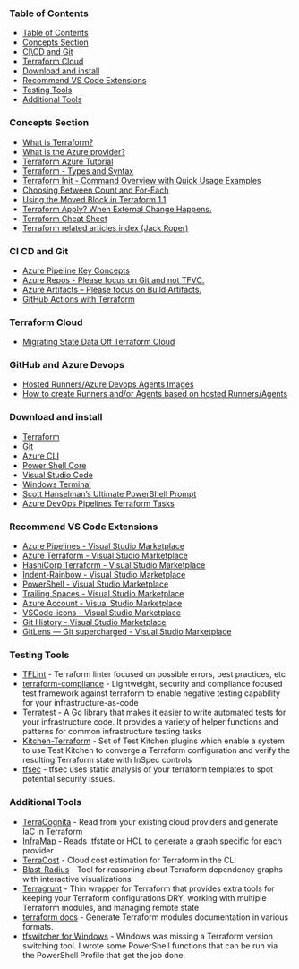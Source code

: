 ### Table of Contents
- [Table of Contents](#table-of-contents)
- [Concepts Section](#concepts-section)
- [CI\CD and Git](#ci-cd-and-git)
- [Terraform Cloud](#terraform-cloud)
- [Download and install](#download-and-install)
- [Recommend VS Code Extensions](#recommend-vs-code-extensions)
- [Testing Tools](#testing-tools)
- [Additional Tools](#additional-tools)

### Concepts Section

-	[What is Terraform?](https://www.terraform.io/intro/index.html)
-	[What is the Azure provider?](https://aka.ms/azterraform)
-	[Terraform Azure Tutorial](https://aka.ms/terraformgs)
- [Terraform - Types and Syntax](https://blog.devgenius.io/terraform-types-and-syntax-aa7b90ffff0e)
- [Terraform Init - Command Overview with Quick Usage Examples](https://faun.pub/terraform-init-command-overview-with-quick-usage-examples-752a5719c317)
- [Choosing Between Count and For-Each](https://nedinthecloud.com/2022/01/27/choosing-between-count-and-for-each/)
- [Using the Moved Block in Terraform 1.1](https://nedinthecloud.com/2021/12/14/using-the-moved-block-in-terraform-1-1/)
- [Terraform Apply? When External Change Happens.](https://nedinthecloud.com/2021/12/23/terraform-apply-when-external-change-happens/)
- [Terraform Cheat Sheet](https://itnext.io/terraform-cheat-sheet-3f7c5c55cfbc)
- [Terraform related articles index (Jack Roper)](https://jackwesleyroper.medium.com/terraform-related-articles-index-52fab8f11a0b)

### CI CD and Git
-	[Azure Pipeline Key Concepts](https://docs.microsoft.com/en-us/azure/devops/pipelines/get-started/key-pipelines-concepts?view=azure-devops)
-	[Azure Repos - Please focus on Git and not TFVC.](https://docs.microsoft.com/en-us/azure/devops/repos/get-started/what-is-repos?view=azure-devops)
-	[Azure Artifacts – Please focus on Build Artifacts.](https://docs.microsoft.com/en-us/azure/devops/pipelines/artifacts/artifacts-overview?view=azure-devops&tabs=nuget)
- [GitHub Actions with Terraform](https://nedinthecloud.com/2021/12/08/github-actions-with-terraform/)

### Terraform Cloud
- [Migrating State Data Off Terraform Cloud](https://nedinthecloud.com/2022/03/03/migrating-state-data-off-terraform-cloud/)

### GitHub and Azure Devops
- [Hosted Runners/Azure Devops Agents Images](https://github.com/actions/runner)
- [How to create Runners and/or Agents based on hosted Runners/Agents](https://github.com/actions/runner-images/blob/main/docs/create-image-and-azure-resources.md)

### Download and install

-	[Terraform](https://aka.ms/terraformnow)
-	[Git](https://aka.ms/gitnow)
-	[Azure CLI](https://aka.ms/azclinow)
-	[Power Shell Core](https://docs.microsoft.com/en-us/powershell/scripting/install/installing-powershell?view=powershell-7.1)
-	[Visual Studio Code](https://aka.ms/vscodenow)
-	[Windows Terminal](https://apps.microsoft.com/store/detail/windows-terminal/9N0DX20HK701?hl=en-us&gl=US)
- [Scott Hanselman’s Ultimate PowerShell Prompt](https://aka.ms/ultimateprompt)
- [Azure DevOps Pipelines Terraform Tasks](https://marketplace.visualstudio.com/items?itemName=charleszipp.azure-pipelines-tasks-terraform)

### Recommend VS Code Extensions
-	[Azure Pipelines - Visual Studio Marketplace](https://marketplace.visualstudio.com/items?itemName=ms-azure-devops.azure-pipelines)
-	[Azure Terraform - Visual Studio Marketplace](https://marketplace.visualstudio.com/items?itemName=ms-azuretools.vscode-azureterraform)
-	[HashiCorp Terraform - Visual Studio Marketplace](https://marketplace.visualstudio.com/items?itemName=HashiCorp.terraform)
-	[Indent-Rainbow - Visual Studio Marketplace](https://marketplace.visualstudio.com/items?itemName=oderwat.indent-rainbow)
-	[PowerShell - Visual Studio Marketplace](https://marketplace.visualstudio.com/items?itemName=ms-vscode.PowerShell)
-	[Trailing Spaces - Visual Studio Marketplace](https://marketplace.visualstudio.com/items?itemName=shardulm94.trailing-spaces)
-	[Azure Account - Visual Studio Marketplace](https://marketplace.visualstudio.com/items?itemName=ms-vscode.azure-account)
-	[VSCode-icons - Visual Studio Marketplace](https://marketplace.visualstudio.com/items?itemName=vscode-icons-team.vscode-icons)
-	[Git History - Visual Studio Marketplace](https://marketplace.visualstudio.com/items?itemName=donjayamanne.githistory)
-	[GitLens — Git supercharged - Visual Studio Marketplace](https://marketplace.visualstudio.com/items?itemName=eamodio.gitlens)

### Testing Tools
- [TFLint](https://github.com/terraform-linters/tflint) - Terraform linter focused on possible errors, best practices, etc
- [terraform-compliance](https://terraform-compliance.com/) - Lightweight, security and compliance focused test framework against terraform to enable negative testing capability for your infrastructure-as-code
- [Terratest](https://github.com/gruntwork-io/terratest) - A Go library that makes it easier to write automated tests for your infrastructure code. It provides a variety of helper functions and patterns for common infrastructure testing tasks
- [Kitchen-Terraform](https://github.com/newcontext-oss/kitchen-terraform>) - Set of Test Kitchen plugins which enable a system to use Test Kitchen to converge a Terraform configuration and verify the resulting Terraform state with InSpec controls
- [tfsec](https://github.com/aquasecurity/tfsec) - tfsec uses static analysis of your terraform templates to spot potential security issues.

### Additional Tools
- [TerraCognita](https://github.com/cycloidio/terracognita) - Read from your existing cloud providers and generate IaC in Terraform
- [InfraMap](https://github.com/cycloidio/inframap) - Reads .tfstate or HCL to generate a graph specific for each provider
- [TerraCost](https://github.com/cycloidio/terracost) - Cloud cost estimation for Terraform in the CLI
- [Blast-Radius](https://github.com/28mm/blast-radius) - Tool for reasoning about Terraform dependency graphs with interactive visualizations
- [Terragrunt](https://github.com/gruntwork-io/terragrunt) - Thin wrapper for Terraform that provides extra tools for keeping your Terraform configurations DRY, working with multiple Terraform modules, and managing remote state
- [terraform docs](https://terraform-docs.io) - Generate Terraform modules documentation in various formats.
- [tfswitcher for Windows](https://github.com/jpmicrosoft/tfswitcher) - Windows was missing a Terraform version switching tool. I wrote some PowerShell functions that can be run via the PowerShell Profile that get the job done.
